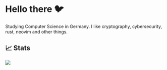 # Hello there :bird:

Studying Computer Science in Germany. I like cryptography, cybersecurity, rust, neovim and other things.

## 📈 Stats


<img align="center" src="https://github-readme-stats.vercel.app/api/?username=moorts&line_height=27&show_icons=true&theme=dracula"/>
<!--
**moorts/moorts** is a ✨ _special_ ✨ repository because its `README.md` (this file) appears on your GitHub profile.

Here are some ideas to get you started:

- 🔭 I’m currently working on ...
- 🌱 I’m currently learning ...
- 👯 I’m looking to collaborate on ...
- 🤔 I’m looking for help with ...
- 💬 Ask me about ...
- 📫 How to reach me: ...
- 😄 Pronouns: ...
- ⚡ Fun fact: ...
-->
